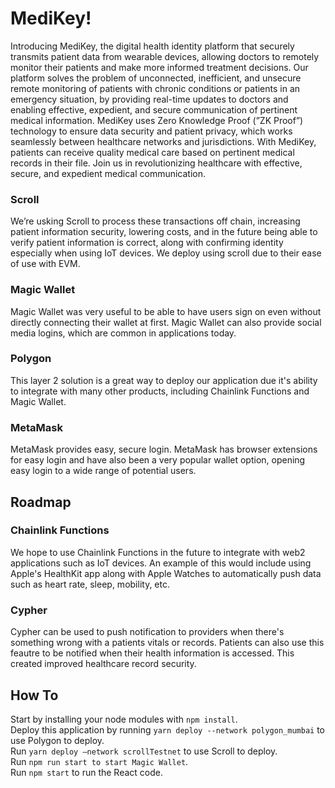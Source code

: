 # MediKey!

Introducing MediKey, the digital health identity platform that securely transmits patient data from wearable devices, allowing doctors to remotely monitor their patients and make more informed treatment decisions. Our platform solves the problem of unconnected, inefficient, and unsecure remote monitoring of patients with chronic conditions or patients in an emergency situation, by providing real-time updates to doctors and enabling effective, expedient, and secure communication of pertinent medical information. MediKey uses Zero Knowledge Proof (”ZK Proof”) technology to ensure data security and patient privacy, which works seamlessly between healthcare networks and jurisdictions. With MediKey, patients can receive quality medical care based on pertinent medical records in their file. Join us in revolutionizing healthcare with effective, secure, and expedient medical communication.


### Scroll
We’re usking Scroll to process these transactions off chain, increasing patient information security, lowering costs, and in the future being able to verify patient information is correct, along with confirming identity especially when using IoT devices. We deploy using scroll due to their ease of use with EVM.



### Magic Wallet
Magic Wallet was very useful to be able to have users sign on even without directly connecting their wallet at first. Magic Wallet can also provide social media logins, which are common in applications today.

### Polygon 
This layer 2 solution is a great way to deploy our application due it's ability to integrate with many other products, including Chainlink Functions and Magic Wallet.

### MetaMask
MetaMask provides easy, secure login. MetaMask has browser extensions for easy login and have also been a very popular wallet option, opening easy login to a wide range of potential users.


## Roadmap

### Chainlink Functions
We hope to use Chainlink Functions in the future to integrate with web2 applications such as IoT devices. An example of this would include using Apple's HealthKit app along with Apple Watches to automatically push data such as heart rate, sleep, mobility, etc.

### Cypher
Cypher can be used to push notification to providers when there's something wrong with a patients vitals or records. Patients can also use this feautre to be notified when their health information is accessed. This created improved healthcare record security.


## How To
Start by installing your node modules with `npm install`. <br />
Deploy this application by running `yarn deploy --network polygon_mumbai` to use Polygon to deploy. <br />
Run `yarn deploy —network scrollTestnet` to use Scroll to deploy. <br />
Run `npm run start to start Magic Wallet`. <br />
Run `npm start` to run the React code. <br />

